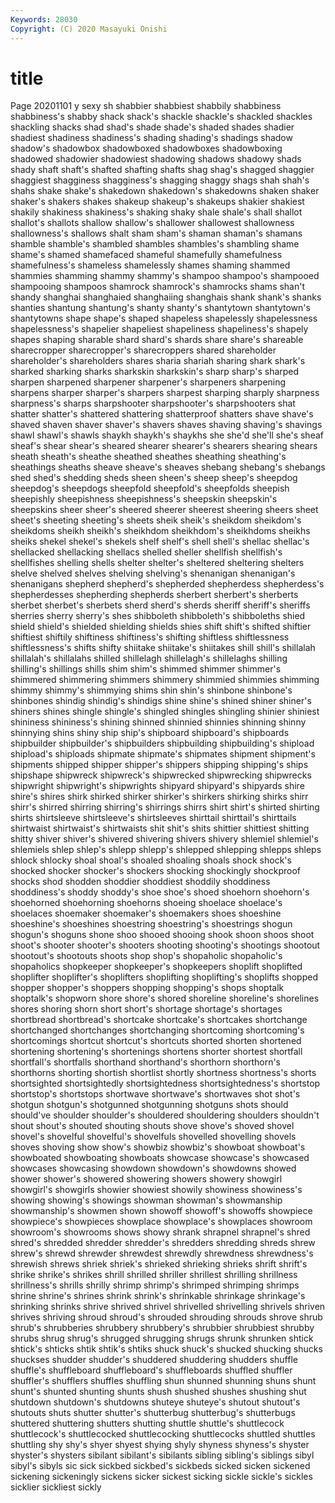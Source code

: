 ```yaml
---
Keywords: 28030
Copyright: (C) 2020 Masayuki Onishi
---
```


# title
Page 20201101
y
sexy sh shabbier shabbiest shabbily shabbiness shabbiness's shabby shack shack's
shackle shackle's shackled shackles shackling shacks shad shad's shade shade's
shaded shades shadier shadiest shadiness shadiness's shading shading's shadings shadow
shadow's shadowbox shadowboxed shadowboxes shadowboxing shadowed shadowier shadowiest shadowing shadows
shadowy shads shady shaft shaft's shafted shafting shafts shag shag's
shagged shaggier shaggiest shagginess shagginess's shagging shaggy shags shah shah's
shahs shake shake's shakedown shakedown's shakedowns shaken shaker shaker's shakers
shakes shakeup shakeup's shakeups shakier shakiest shakily shakiness shakiness's shaking
shaky shale shale's shall shallot shallot's shallots shallow shallow's shallower
shallowest shallowness shallowness's shallows shalt sham sham's shaman shaman's shamans
shamble shamble's shambled shambles shambles's shambling shame shame's shamed shamefaced
shameful shamefully shamefulness shamefulness's shameless shamelessly shames shaming shammed shammies
shamming shammy shammy's shampoo shampoo's shampooed shampooing shampoos shamrock shamrock's
shamrocks shams shan't shandy shanghai shanghaied shanghaiing shanghais shank shank's
shanks shanties shantung shantung's shanty shanty's shantytown shantytown's shantytowns shape
shape's shaped shapeless shapelessly shapelessness shapelessness's shapelier shapeliest shapeliness shapeliness's
shapely shapes shaping sharable shard shard's shards share share's shareable
sharecropper sharecropper's sharecroppers shared shareholder shareholder's shareholders shares sharia shariah
sharing shark shark's sharked sharking sharks sharkskin sharkskin's sharp sharp's
sharped sharpen sharpened sharpener sharpener's sharpeners sharpening sharpens sharper sharper's
sharpers sharpest sharping sharply sharpness sharpness's sharps sharpshooter sharpshooter's sharpshooters
shat shatter shatter's shattered shattering shatterproof shatters shave shave's shaved
shaven shaver shaver's shavers shaves shaving shaving's shavings shawl shawl's
shawls shaykh shaykh's shaykhs she she'd she'll she's sheaf sheaf's
shear shear's sheared shearer shearer's shearers shearing shears sheath sheath's
sheathe sheathed sheathes sheathing sheathing's sheathings sheaths sheave sheave's sheaves
shebang shebang's shebangs shed shed's shedding sheds sheen sheen's sheep
sheep's sheepdog sheepdog's sheepdogs sheepfold sheepfold's sheepfolds sheepish sheepishly sheepishness
sheepishness's sheepskin sheepskin's sheepskins sheer sheer's sheered sheerer sheerest sheering
sheers sheet sheet's sheeting sheeting's sheets sheik sheik's sheikdom sheikdom's
sheikdoms sheikh sheikh's sheikhdom sheikhdom's sheikhdoms sheikhs sheiks shekel shekel's
shekels shelf shelf's shell shell's shellac shellac's shellacked shellacking shellacs
shelled sheller shellfish shellfish's shellfishes shelling shells shelter shelter's sheltered
sheltering shelters shelve shelved shelves shelving shelving's shenanigan shenanigan's shenanigans
shepherd shepherd's shepherded shepherdess shepherdess's shepherdesses shepherding shepherds sherbert sherbert's
sherberts sherbet sherbet's sherbets sherd sherd's sherds sheriff sheriff's sheriffs
sherries sherry sherry's shes shibboleth shibboleth's shibboleths shied shield shield's
shielded shielding shields shies shift shift's shifted shiftier shiftiest shiftily
shiftiness shiftiness's shifting shiftless shiftlessness shiftlessness's shifts shifty shiitake shiitake's
shiitakes shill shill's shillalah shillalah's shillalahs shilled shillelagh shillelagh's shillelaghs
shilling shilling's shillings shills shim shim's shimmed shimmer shimmer's shimmered
shimmering shimmers shimmery shimmied shimmies shimming shimmy shimmy's shimmying shims
shin shin's shinbone shinbone's shinbones shindig shindig's shindigs shine shine's
shined shiner shiner's shiners shines shingle shingle's shingled shingles shingling
shinier shiniest shininess shininess's shining shinned shinnied shinnies shinning shinny
shinnying shins shiny ship ship's shipboard shipboard's shipboards shipbuilder shipbuilder's
shipbuilders shipbuilding shipbuilding's shipload shipload's shiploads shipmate shipmate's shipmates shipment
shipment's shipments shipped shipper shipper's shippers shipping shipping's ships shipshape
shipwreck shipwreck's shipwrecked shipwrecking shipwrecks shipwright shipwright's shipwrights shipyard shipyard's
shipyards shire shire's shires shirk shirked shirker shirker's shirkers shirking
shirks shirr shirr's shirred shirring shirring's shirrings shirrs shirt shirt's
shirted shirting shirts shirtsleeve shirtsleeve's shirtsleeves shirttail shirttail's shirttails shirtwaist
shirtwaist's shirtwaists shit shit's shits shittier shittiest shitting shitty shiver
shiver's shivered shivering shivers shivery shlemiel shlemiel's shlemiels shlep shlep's
shlepp shlepp's shlepped shlepping shlepps shleps shlock shlocky shoal shoal's
shoaled shoaling shoals shock shock's shocked shocker shocker's shockers shocking
shockingly shockproof shocks shod shodden shoddier shoddiest shoddily shoddiness shoddiness's
shoddy shoddy's shoe shoe's shoed shoehorn shoehorn's shoehorned shoehorning shoehorns
shoeing shoelace shoelace's shoelaces shoemaker shoemaker's shoemakers shoes shoeshine shoeshine's
shoeshines shoestring shoestring's shoestrings shogun shogun's shoguns shone shoo shooed
shooing shook shoon shoos shoot shoot's shooter shooter's shooters shooting
shooting's shootings shootout shootout's shootouts shoots shop shop's shopaholic shopaholic's
shopaholics shopkeeper shopkeeper's shopkeepers shoplift shoplifted shoplifter shoplifter's shoplifters shoplifting
shoplifting's shoplifts shopped shopper shopper's shoppers shopping shopping's shops shoptalk
shoptalk's shopworn shore shore's shored shoreline shoreline's shorelines shores shoring
shorn short short's shortage shortage's shortages shortbread shortbread's shortcake shortcake's
shortcakes shortchange shortchanged shortchanges shortchanging shortcoming shortcoming's shortcomings shortcut shortcut's
shortcuts shorted shorten shortened shortening shortening's shortenings shortens shorter shortest
shortfall shortfall's shortfalls shorthand shorthand's shorthorn shorthorn's shorthorns shorting shortish
shortlist shortly shortness shortness's shorts shortsighted shortsightedly shortsightedness shortsightedness's shortstop
shortstop's shortstops shortwave shortwave's shortwaves shot shot's shotgun shotgun's shotgunned
shotgunning shotguns shots should should've shoulder shoulder's shouldered shouldering shoulders
shouldn't shout shout's shouted shouting shouts shove shove's shoved shovel
shovel's shovelful shovelful's shovelfuls shovelled shovelling shovels shoves shoving show
show's showbiz showbiz's showboat showboat's showboated showboating showboats showcase showcase's
showcased showcases showcasing showdown showdown's showdowns showed shower shower's showered
showering showers showery showgirl showgirl's showgirls showier showiest showily showiness
showiness's showing showing's showings showman showman's showmanship showmanship's showmen shown
showoff showoff's showoffs showpiece showpiece's showpieces showplace showplace's showplaces showroom
showroom's showrooms shows showy shrank shrapnel shrapnel's shred shred's shredded
shredder shredder's shredders shredding shreds shrew shrew's shrewd shrewder shrewdest
shrewdly shrewdness shrewdness's shrewish shrews shriek shriek's shrieked shrieking shrieks
shrift shrift's shrike shrike's shrikes shrill shrilled shriller shrillest shrilling
shrillness shrillness's shrills shrilly shrimp shrimp's shrimped shrimping shrimps shrine
shrine's shrines shrink shrink's shrinkable shrinkage shrinkage's shrinking shrinks shrive
shrived shrivel shrivelled shrivelling shrivels shriven shrives shriving shroud shroud's
shrouded shrouding shrouds shrove shrub shrub's shrubberies shrubbery shrubbery's shrubbier
shrubbiest shrubby shrubs shrug shrug's shrugged shrugging shrugs shrunk shrunken
shtick shtick's shticks shtik shtik's shtiks shuck shuck's shucked shucking
shucks shuckses shudder shudder's shuddered shuddering shudders shuffle shuffle's shuffleboard
shuffleboard's shuffleboards shuffled shuffler shuffler's shufflers shuffles shuffling shun shunned
shunning shuns shunt shunt's shunted shunting shunts shush shushed shushes
shushing shut shutdown shutdown's shutdowns shuteye shuteye's shutout shutout's shutouts
shuts shutter shutter's shutterbug shutterbug's shutterbugs shuttered shuttering shutters shutting
shuttle shuttle's shuttlecock shuttlecock's shuttlecocked shuttlecocking shuttlecocks shuttled shuttles shuttling
shy shy's shyer shyest shying shyly shyness shyness's shyster shyster's
shysters sibilant sibilant's sibilants sibling sibling's siblings sibyl sibyl's sibyls
sic sick sickbed sickbed's sickbeds sicked sicken sickened sickening sickeningly
sickens sicker sickest sicking sickle sickle's sickles sicklier sickliest sickly
